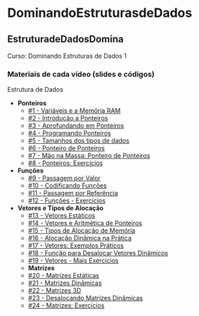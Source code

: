 # DominandoEstruturasdeDados
 
## EstruturadeDadosDomina
 Curso: Dominando Estruturas de Dados 1
 ### Materiais de cada vídeo (slides e códigos)
 Estrutura de Dados
 - **Ponteiros**
   - [#1 - Variáveis e a Memória RAM](https://github.com/GersonESantos/EstruturadeDadosDomina/blob/main/variaveis-e-memoria/codes/variaveis-e-memoria.c)
   - [#2 - Introdução a Ponteiros](https://github.com/GersonESantos/EstruturadeDadosDomina/tree/main/ponteiro)
   - [#3 - Aprofundando em Ponteiros](https://github.com/GersonESantos/EstruturadeDadosDomina/tree/main/ponteiro)
   - [#4 - Programando Ponteiros](https://github.com/GersonESantos/EstruturadeDadosDomina/tree/main/ponteiro)
   - [#5 - Tamanhos dos tipos de dados](https://github.com/GersonESantos/EstruturadeDadosDomina/tree/main/ponteiro)
   - [#6 - Ponteiro de Ponteiros](https://github.com/GersonESantos/EstruturadeDadosDomina/tree/main/ponteiro)
   - [#7 - Mão na Massa: Ponteiro de Ponteiros](https://github.com/GersonESantos/EstruturadeDadosDomina/tree/main/ponteiro)
   - [#8 - Ponteiros: Exercícios](https://github.com/GersonESantos/EstruturadeDadosDomina/tree/main/ponteiro)
 - **Funções**
   - [#9 - Passagem por Valor](https://github.com/GersonESantos/EstruturadeDadosDomina/tree/main/fun%C3%A7oes)
   - [#10 - Codificando Funções](https://github.com/GersonESantos/EstruturadeDadosDomina/tree/main/fun%C3%A7oes)
   - [#11 - Passagem por Referência](https://github.com/GersonESantos/EstruturadeDadosDomina/tree/main/fun%C3%A7oes)
   - [#12 - Funções - Exercícios](https://github.com/GersonESantos/EstruturadeDadosDomina/tree/main/fun%C3%A7oes)
- **Vetores e Tipos de Alocação**
  - [#13 - Vetores Estáticos](https://github.com/GersonESantos/EstruturadeDadosDomina/tree/main/vetores-e-tipos-de-alocacao)
  - [#14 - Vetores e Aritmética de Ponteiros](https://github.com/GersonESantos/EstruturadeDadosDomina/tree/main/vetores-e-tipos-de-alocacao)
  - [#15 - Tipos de Alocação de Memória](https://github.com/GersonESantos/EstruturadeDadosDomina/tree/main/vetores-e-tipos-de-alocacao)
  - [#16 - Alocação Dinâmica na Prática](https://github.com/GersonESantos/EstruturadeDadosDomina/tree/main/vetores-e-tipos-de-alocacao)
  - [#17 - Vetores: Exemplos Práticos](https://github.com/GersonESantos/EstruturadeDadosDomina/tree/main/vetores-e-tipos-de-alocacao)
  - [#18 - Função para Desalocar Vetores Dinâmicos](https://github.com/GersonESantos/EstruturadeDadosDomina/tree/main/vetores-e-tipos-de-alocacao)
  - [#19 - Vetores - Mais Exercícios](https://github.com/GersonESantos/EstruturadeDadosDomina/tree/main/vetores-e-tipos-de-alocacao)
  - **Matrizes**
  - [#20 - Matrizes Estáticas](https://github.com/GersonESantos/EstruturadeDadosDomina/tree/main/matrizes)
  - [#21 - Matrizes Dinâmicas](https://github.com/GersonESantos/EstruturadeDadosDomina/tree/main/matrizes)
  - [#22 - Matrizes 3D](https://github.com/GersonESantos/EstruturadeDadosDomina/tree/main/matrizes)
  - [#23 - Desalocando Matrizes Dinâmicas](https://github.com/GersonESantos/EstruturadeDadosDomina/tree/main/matrizes)
  - [#24 - Matrizes: Exercícios](https://github.com/GersonESantos/EstruturadeDadosDomina/tree/main/matrizes)
